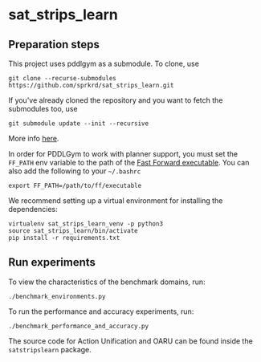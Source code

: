 # sat_strips_learn


## Preparation steps


This project uses pddlgym as a submodule. To clone, use

```
git clone --recurse-submodules https://github.com/sprkrd/sat_strips_learn.git
```

If you've already cloned the repository and you want to fetch the submodules
too, use

```
git submodule update --init --recursive
```

More info [here](https://git-scm.com/book/en/v2/Git-Tools-Submodules).

In order for PDDLGym to work with planner support, you must set the
`FF_PATH` env variable to the path of the [Fast Forward executable](https://fai.cs.uni-saarland.de/hoffmann/metric-ff.html).
You can also add the following to your `~/.bashrc`
```
export FF_PATH=/path/to/ff/executable
```

We recommend setting up a virtual environment for installing the dependencies:
```
virtualenv sat_strips_learn_venv -p python3
source sat_strips_learn/bin/activate
pip install -r requirements.txt
```

## Run experiments

To view the characteristics of the benchmark domains, run:
```
./benchmark_environments.py
```

To run the performance and accuracy experiments, run:
```
./benchmark_performance_and_accuracy.py
```

The source code for Action Unification and OARU can be found inside
the `satstripslearn` package.

